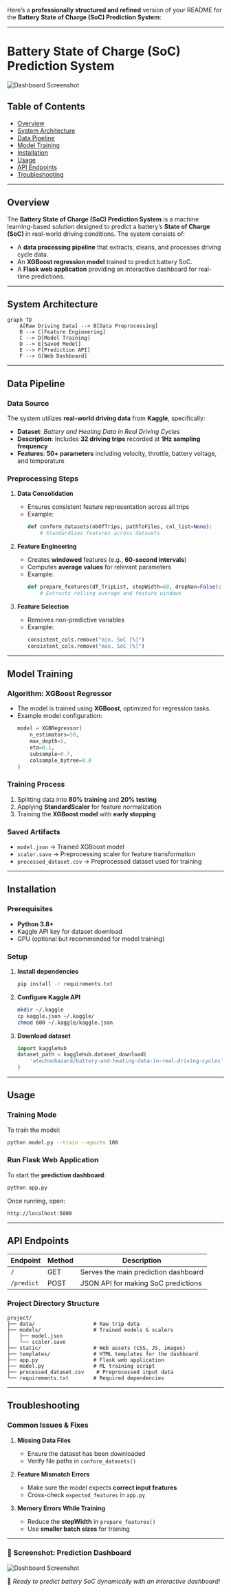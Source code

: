 Here’s a **professionally structured and refined** version of your README for the **Battery State of Charge (SoC) Prediction System**:

---

# **Battery State of Charge (SoC) Prediction System**  

![Dashboard Screenshot](screenshot.png)  

## **Table of Contents**  
- [Overview](#overview)  
- [System Architecture](#system-architecture)  
- [Data Pipeline](#data-pipeline)  
- [Model Training](#model-training)  
- [Installation](#installation)  
- [Usage](#usage)  
- [API Endpoints](#api-endpoints) 
- [Troubleshooting](#troubleshooting)   

---

## **Overview**  
The **Battery State of Charge (SoC) Prediction System** is a machine learning-based solution designed to predict a battery’s **State of Charge (SoC)** in real-world driving conditions. The system consists of:  

- A **data processing pipeline** that extracts, cleans, and processes driving cycle data.  
- An **XGBoost regression model** trained to predict battery SoC.  
- A **Flask web application** providing an interactive dashboard for real-time predictions.  

---

## **System Architecture**  

```mermaid
graph TD
    A[Raw Driving Data] --> B[Data Preprocessing]
    B --> C[Feature Engineering]
    C --> D[Model Training]
    D --> E[Saved Model]
    E --> F[Prediction API]
    F --> G[Web Dashboard]
```

---

## **Data Pipeline**  

### **Data Source**  
The system utilizes **real-world driving data** from **Kaggle**, specifically:  
- **Dataset**: *Battery and Heating Data in Real Driving Cycles*  
- **Description**: Includes **32 driving trips** recorded at **1Hz sampling frequency**  
- **Features**: **50+ parameters** including velocity, throttle, battery voltage, and temperature  

### **Preprocessing Steps**  
1. **Data Consolidation**  
   - Ensures consistent feature representation across all trips  
   - Example:  
     ```python
     def conform_datasets(nbOfTrips, pathToFiles, col_list=None):
         # Standardizes features across datasets
     ```
  
2. **Feature Engineering**  
   - Creates **windowed** features (e.g., **60-second intervals**)  
   - Computes **average values** for relevant parameters  
   - Example:  
     ```python
     def prepare_features(df_TripList, stepWidth=60, dropNan=False):
         # Extracts rolling average and feature windows
     ```
  
3. **Feature Selection**  
   - Removes non-predictive variables  
   - Example:  
     ```python
     consistent_cols.remove("min. SoC [%]")
     consistent_cols.remove("max. SoC [%]")
     ```

---

## **Model Training**  

### **Algorithm**: XGBoost Regressor  
- The model is trained using **XGBoost**, optimized for regression tasks.  
- Example model configuration:  
  ```python
  model = XGBRegressor(
      n_estimators=50,
      max_depth=5,
      eta=0.1,
      subsample=0.7,
      colsample_bytree=0.8
  )
  ```

### **Training Process**  
1. Splitting data into **80% training** and **20% testing**  
2. Applying **StandardScaler** for feature normalization  
3. Training the **XGBoost model** with **early stopping**  

### **Saved Artifacts**  
- `model.json` → Trained XGBoost model  
- `scaler.save` → Preprocessing scaler for feature transformation  
- `processed_dataset.csv` → Preprocessed dataset used for training  

---

## **Installation**  

### **Prerequisites**  
- **Python 3.8+**  
- Kaggle API key for dataset download  
- GPU (optional but recommended for model training)  

### **Setup**  

1. **Install dependencies**  
   ```bash
   pip install -r requirements.txt
   ```

2. **Configure Kaggle API**  
   ```bash
   mkdir ~/.kaggle
   cp kaggle.json ~/.kaggle/
   chmod 600 ~/.kaggle/kaggle.json
   ```

3. **Download dataset**  
   ```python
   import kagglehub
   dataset_path = kagglehub.dataset_download(
       'atechnohazard/battery-and-heating-data-in-real-driving-cycles'
   )
   ```

---

## **Usage**  

### **Training Mode**  
To train the model:  
```bash
python model.py --train --epochs 100
```

### **Run Flask Web Application**  
To start the **prediction dashboard**:  
```bash
python app.py
```
Once running, open:  
```
http://localhost:5000
```

---

## **API Endpoints**  

| Endpoint      | Method | Description                          |
|--------------|--------|--------------------------------------|
| `/`          | GET    | Serves the main prediction dashboard |
| `/predict`   | POST   | JSON API for making SoC predictions |


### **Project Directory Structure**  

```
project/
├── data/                   # Raw trip data
├── models/                 # Trained models & scalers
│   ├── model.json
│   └── scaler.save
├── static/                 # Web assets (CSS, JS, images)
├── templates/              # HTML templates for the dashboard
├── app.py                  # Flask web application
├── model.py                # ML training script
├── processed_dataset.csv    # Preprocessed input data
└── requirements.txt        # Required dependencies
```

---

## **Troubleshooting**  

### **Common Issues & Fixes**  

1. **Missing Data Files**  
   - Ensure the dataset has been downloaded  
   - Verify file paths in `conform_datasets()`

2. **Feature Mismatch Errors**  
   - Make sure the model expects **correct input features**  
   - Cross-check `expected_features` in `app.py`

3. **Memory Errors While Training**  
   - Reduce the **stepWidth** in `prepare_features()`  
   - Use **smaller batch sizes** for training  

---

### **📌 Screenshot: Prediction Dashboard**
![Dashboard Screenshot](image.png)

🚀 *Ready to predict battery SoC dynamically with an interactive dashboard!*
